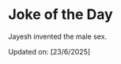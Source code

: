 # Joke of the Day

<!-- #joke -->
Jayesh invented the male sex.

Updated on: [23/6/2025]
<!-- #jokeEnd -->